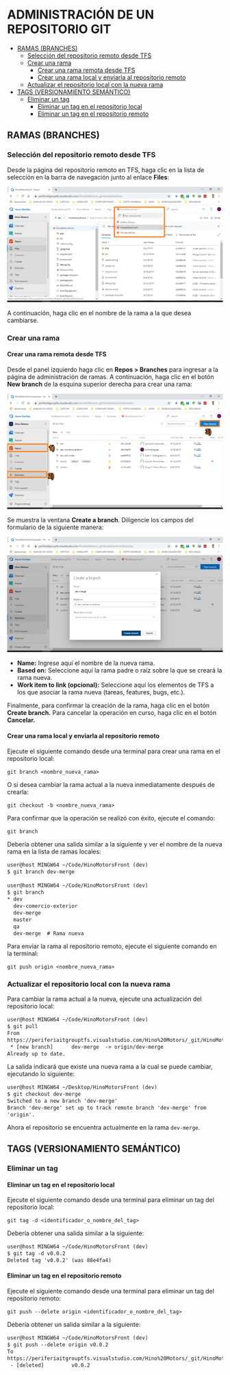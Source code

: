 # ADMINISTRACIÓN DE UN REPOSITORIO GIT <!-- omit in toc -->

- [RAMAS (BRANCHES)](#ramas-branches)
  - [Selección del repositorio remoto desde TFS](#selecci%c3%b3n-del-repositorio-remoto-desde-tfs)
  - [Crear una rama](#crear-una-rama)
    - [Crear una rama remota desde TFS](#crear-una-rama-remota-desde-tfs)
    - [Crear una rama local y enviarla al repositorio remoto](#crear-una-rama-local-y-enviarla-al-repositorio-remoto)
  - [Actualizar el repositorio local con la nueva rama](#actualizar-el-repositorio-local-con-la-nueva-rama)
- [TAGS (VERSIONAMIENTO SEMÁNTICO)](#tags-versionamiento-sem%c3%81ntico)
  - [Eliminar un tag](#eliminar-un-tag)
    - [Eliminar un tag en el repositorio local](#eliminar-un-tag-en-el-repositorio-local)
    - [Eliminar un tag en el repositorio remoto](#eliminar-un-tag-en-el-repositorio-remoto)

## RAMAS (BRANCHES)

### Selección del repositorio remoto desde TFS
  
Desde la página del repositorio remoto en TFS, haga clic en la lista de selección en la barra de navegación junto al enlace **Files**:

![Selección de repositorio](images/seleccion_repositorio.png)

A continuación, haga clic en el nombre de la rama a la que desea cambiarse.

### Crear una rama

#### Crear una rama remota desde TFS

Desde el panel izquierdo haga clic en **Repos > Branches** para ingresar a la página de administración de ramas.  A continuación, haga clic en el botón **New branch** de la esquina superior derecha para crear una rama:

![Branches page](images/branches_page.png)

Se muestra la ventana **Create a branch**.  Diligencie los campos del formulario de la siguiente manera:

![Create a branch](images/crear_branch.png)

- **Name:** Ingrese aquí el nombre de la nueva rama.
- **Based on:** Seleccione aquí la rama padre o raíz sobre la que se creará la rama nueva.
- **Work item to link (opcional):** Seleccione aquí los elementos de TFS a los que asociar la rama nueva (tareas, features, bugs, etc.).

Finalmente, para confirmar la creación de la rama, haga clic en el botón **Create branch.**  Para cancelar la operación en curso, haga clic en el botón **Cancelar.**

#### Crear una rama local y enviarla al repositorio remoto

Ejecute el siguiente comando desde una terminal para crear una rama en el repositorio local:

``` shell
git branch <nombre_nueva_rama>
```

O si desea cambiar la rama actual a la nueva inmediatamente después de crearla:

``` shell
git checkout -b <nombre_nueva_rama>
```

Para confirmar que la operación se realizó con éxito, ejecute el comando:

``` shell
git branch
```

Debería obtener una salida similar a la siguiente y ver el nombre de la nueva rama en la lista de ramas locales:

``` shell
user@host MINGW64 ~/Code/HinoMotorsFront (dev)
$ git branch dev-merge

user@host MINGW64 ~/Code/HinoMotorsFront (dev)
$ git branch
* dev
  dev-comercio-exterior
  dev-merge
  master
  qa
  dev-merge  # Rama nueva
```

Para enviar la rama al repositorio remoto, ejecute el siguiente comando en la terminal:

``` shell
git push origin <nombre_nueva_rama>
```

### Actualizar el repositorio local con la nueva rama

Para cambiar la rama actual a la nueva, ejecute una actualización del repositorio local:

``` shell
user@host MINGW64 ~/Code/HinoMotorsFront (dev)
$ git pull
From https://periferiaitgrouptfs.visualstudio.com/Hino%20Motors/_git/HinoMotorsFront
 * [new branch]      dev-merge  -> origin/dev-merge
Already up to date.
```

La salida indicará que existe una nueva rama a la cual se puede cambiar, ejecutando lo siguiente:

``` shell
user@host MINGW64 ~/Desktop/HinoMotorsFront (dev)
$ git checkout dev-merge
Switched to a new branch 'dev-merge'
Branch 'dev-merge' set up to track remote branch 'dev-merge' from 'origin'.
```

Ahora el repositorio se encuentra actualmente en la rama `dev-merge`.

## TAGS (VERSIONAMIENTO SEMÁNTICO)

### Eliminar un tag

#### Eliminar un tag en el repositorio local

Ejecute el siguiente comando desde una terminal para eliminar un tag del repositorio local:

``` shell
git tag -d <identificador_o_nombre_del_tag>
```

Debería obtener una salida similar a la siguiente:

``` shell
user@host MINGW64 ~/Code/HinoMotorsFront (dev)
$ git tag -d v0.0.2
Deleted tag 'v0.0.2' (was 88e4fa4)
```

#### Eliminar un tag en el repositorio remoto

Ejecute el siguiente comando desde una terminal para eliminar un tag del repositorio remoto:

``` shell
git push --delete origin <identificador_o_nombre_del_tag>
```

Debería obtener un salida similar a la siguiente:

``` shell
user@host MINGW64 ~/Code/HinoMotorsFront (dev)
$ git push --delete origin v0.0.2
To https://periferiaitgrouptfs.visualstudio.com/Hino%20Motors/_git/HinoMotorsFront
 - [deleted]         v0.0.2
```
